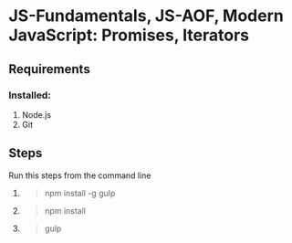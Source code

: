 # JS-Fundamentals, JS-AOF, Modern JavaScript: Promises, Iterators

## Requirements

### Installed:
1. Node.js
2. Git

## Steps
Run this steps from the command line
1. > npm install -g gulp
2. > npm install
3. > gulp
